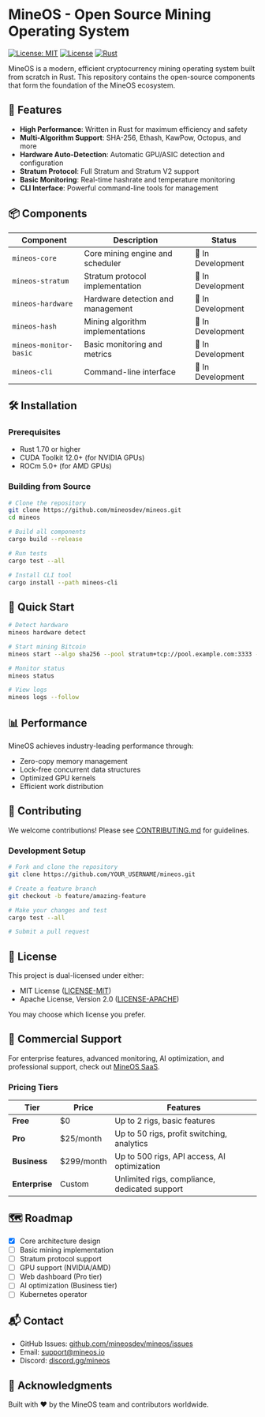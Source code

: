 # MineOS - Open Source Mining Operating System

[![License: MIT](https://img.shields.io/badge/License-MIT-yellow.svg)](https://opensource.org/licenses/MIT)
[![License](https://img.shields.io/badge/License-Apache_2.0-blue.svg)](https://opensource.org/licenses/Apache-2.0)
[![Rust](https://img.shields.io/badge/rust-%23000000.svg?style=flat&logo=rust&logoColor=white)](https://www.rust-lang.org/)

MineOS is a modern, efficient cryptocurrency mining operating system built from scratch in Rust. This repository contains the open-source components that form the foundation of the MineOS ecosystem.

## 🚀 Features

- **High Performance**: Written in Rust for maximum efficiency and safety
- **Multi-Algorithm Support**: SHA-256, Ethash, KawPow, Octopus, and more
- **Hardware Auto-Detection**: Automatic GPU/ASIC detection and configuration
- **Stratum Protocol**: Full Stratum and Stratum V2 support
- **Basic Monitoring**: Real-time hashrate and temperature monitoring
- **CLI Interface**: Powerful command-line tools for management

## 📦 Components

| Component | Description | Status |
|-----------|-------------|--------|
| `mineos-core` | Core mining engine and scheduler | 🚧 In Development |
| `mineos-stratum` | Stratum protocol implementation | 🚧 In Development |
| `mineos-hardware` | Hardware detection and management | 🚧 In Development |
| `mineos-hash` | Mining algorithm implementations | 🚧 In Development |
| `mineos-monitor-basic` | Basic monitoring and metrics | 🚧 In Development |
| `mineos-cli` | Command-line interface | 🚧 In Development |

## 🛠️ Installation

### Prerequisites

- Rust 1.70 or higher
- CUDA Toolkit 12.0+ (for NVIDIA GPUs)
- ROCm 5.0+ (for AMD GPUs)

### Building from Source

```bash
# Clone the repository
git clone https://github.com/mineosdev/mineos.git
cd mineos

# Build all components
cargo build --release

# Run tests
cargo test --all

# Install CLI tool
cargo install --path mineos-cli
```

## 🚀 Quick Start

```bash
# Detect hardware
mineos hardware detect

# Start mining Bitcoin
mineos start --algo sha256 --pool stratum+tcp://pool.example.com:3333 --wallet YOUR_WALLET

# Monitor status
mineos status

# View logs
mineos logs --follow
```

## 📊 Performance

MineOS achieves industry-leading performance through:
- Zero-copy memory management
- Lock-free concurrent data structures
- Optimized GPU kernels
- Efficient work distribution

## 🤝 Contributing

We welcome contributions! Please see [CONTRIBUTING.md](CONTRIBUTING.md) for guidelines.

### Development Setup

```bash
# Fork and clone the repository
git clone https://github.com/YOUR_USERNAME/mineos.git

# Create a feature branch
git checkout -b feature/amazing-feature

# Make your changes and test
cargo test --all

# Submit a pull request
```

## 📝 License

This project is dual-licensed under either:

- MIT License ([LICENSE-MIT](LICENSE-MIT))
- Apache License, Version 2.0 ([LICENSE-APACHE](LICENSE-APACHE))

You may choose which license you prefer.

## 🏢 Commercial Support

For enterprise features, advanced monitoring, AI optimization, and professional support, check out [MineOS SaaS](https://mineos.io).

### Pricing Tiers

| Tier | Price | Features |
|------|-------|----------|
| **Free** | $0 | Up to 2 rigs, basic features |
| **Pro** | $25/month | Up to 50 rigs, profit switching, analytics |
| **Business** | $299/month | Up to 500 rigs, API access, AI optimization |
| **Enterprise** | Custom | Unlimited rigs, compliance, dedicated support |

## 🗺️ Roadmap

- [x] Core architecture design
- [ ] Basic mining implementation
- [ ] Stratum protocol support
- [ ] GPU support (NVIDIA/AMD)
- [ ] Web dashboard (Pro tier)
- [ ] AI optimization (Business tier)
- [ ] Kubernetes operator

## 📬 Contact

- GitHub Issues: [github.com/mineosdev/mineos/issues](https://github.com/mineosdev/mineos/issues)
- Email: support@mineos.io
- Discord: [discord.gg/mineos](https://discord.gg/mineos)

## 🙏 Acknowledgments

Built with ❤️ by the MineOS team and contributors worldwide.